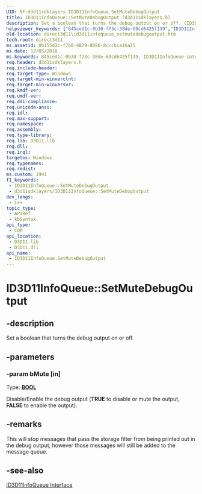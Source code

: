 ```yaml
---
UID: NF:d3d11sdklayers.ID3D11InfoQueue.SetMuteDebugOutput
title: ID3D11InfoQueue::SetMuteDebugOutput (d3d11sdklayers.h)
description: Set a boolean that turns the debug output on or off. (ID3D11InfoQueue.SetMuteDebugOutput)
helpviewer_keywords: ["845ced1c-0b30-f73c-38de-69cd6425f139","ID3D11InfoQueue interface [Direct3D 11]","SetMuteDebugOutput method","ID3D11InfoQueue.SetMuteDebugOutput","ID3D11InfoQueue::SetMuteDebugOutput","SetMuteDebugOutput","SetMuteDebugOutput method [Direct3D 11]","SetMuteDebugOutput method [Direct3D 11]","ID3D11InfoQueue interface","d3d11sdklayers/ID3D11InfoQueue::SetMuteDebugOutput","direct3d11.id3d11infoqueue_setmutedebugoutput"]
old-location: direct3d11\id3d11infoqueue_setmutedebugoutput.htm
tech.root: direct3d11
ms.assetid: 0b155d2c-f7b0-4879-8086-8cccbca16a25
ms.date: 12/05/2018
ms.keywords: 845ced1c-0b30-f73c-38de-69cd6425f139, ID3D11InfoQueue interface [Direct3D 11],SetMuteDebugOutput method, ID3D11InfoQueue.SetMuteDebugOutput, ID3D11InfoQueue::SetMuteDebugOutput, SetMuteDebugOutput, SetMuteDebugOutput method [Direct3D 11], SetMuteDebugOutput method [Direct3D 11],ID3D11InfoQueue interface, d3d11sdklayers/ID3D11InfoQueue::SetMuteDebugOutput, direct3d11.id3d11infoqueue_setmutedebugoutput
req.header: d3d11sdklayers.h
req.include-header: 
req.target-type: Windows
req.target-min-winverclnt: 
req.target-min-winversvr: 
req.kmdf-ver: 
req.umdf-ver: 
req.ddi-compliance: 
req.unicode-ansi: 
req.idl: 
req.max-support: 
req.namespace: 
req.assembly: 
req.type-library: 
req.lib: D3D11.lib
req.dll: 
req.irql: 
targetos: Windows
req.typenames: 
req.redist: 
ms.custom: 19H1
f1_keywords:
 - ID3D11InfoQueue::SetMuteDebugOutput
 - d3d11sdklayers/ID3D11InfoQueue::SetMuteDebugOutput
dev_langs:
 - c++
topic_type:
 - APIRef
 - kbSyntax
api_type:
 - COM
api_location:
 - D3D11.lib
 - D3D11.dll
api_name:
 - ID3D11InfoQueue.SetMuteDebugOutput
---
```


# ID3D11InfoQueue::SetMuteDebugOutput


## -description

Set a boolean that turns the debug output on or off.

## -parameters

### -param bMute [in]

Type: <b><a href="/windows/desktop/WinProg/windows-data-types">BOOL</a></b>

Disable/Enable the debug output (<b>TRUE</b> to disable or mute the output, <b>FALSE</b> to enable the output).

## -remarks

This will stop messages that pass the storage filter from being printed out in the debug output, however those messages will still be added to the message queue.

## -see-also

<a href="/windows/desktop/api/d3d11sdklayers/nn-d3d11sdklayers-id3d11infoqueue">ID3D11InfoQueue Interface</a>

